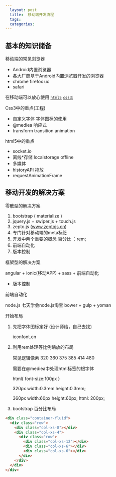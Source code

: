 ```yaml
---
  layout: post
  title:  移动端开发流程
  tags:
  categories:
---
```



## 基本的知识储备

移动端的常见浏览器

* Android内置浏览器  
* 各大厂商基于Android内置浏览器开发的浏览器
* chrome  firefox  uc
* safari

在移动端可以放心使用 [`html5`](https://developer.mozilla.org/zh-CN/docs/Web/Guide/HTML/HTML5) [`css3`](http://nate-river.github.io/css3);

Css3中的重点(工程)

* 自定义字体 字体图标的使用
* @mediea 响应式
* transform  transition  animation

html5中的重点

* socket.io
* 离线*存储   localstorage  offline
* 多媒体
* historyAPI   拖放
* requestAnimationFrame


## 移动开发的解决方案

零散型的解决方案

1. bootstrap ( materialize )
2. jquery.js + swiper.js  + touch.js
3. zepto.js  (www.zeptojs.cn)
4. 专门针对移动端的meta标签
5. 开发中两个重要的概念  百分比 ：rem;
6. 前端自动化
7. 版本控制

框架型的解决方案

angular + ionic(移动APP) + sass + 前端自动化
+ 版本控制

前端自动化

node.js   七天学会node.js淘宝
bower + gulp + yoman


开始布局

1.  先把字体图标定好  (设计师给，自己去找)

    iconfont.cn


2.  利用rem处理等比例缩放的布局

    常见逻辑像素 320 360 375 385 414 480  

    需要在@mediea中处理html标签的根字体  

    html{ font-size:100px }

    320px      width:0.3rem  height:0.3rem;

    360px      width:60px    height:60px;  html: 200px;

3. bootstrap 百分比布局

```html
<div class="container-fluid">
  <div class="row">
    <div class="col-xs-8"></div>
    <div class="col-xs-4">
      <div class="row">
        <div class="col-xs-12"></div>
        <div class="col-xs-6"></div>
        <div class="col-xs-6"></div>
      </div>
    </div>
  </div>
</div>
```
